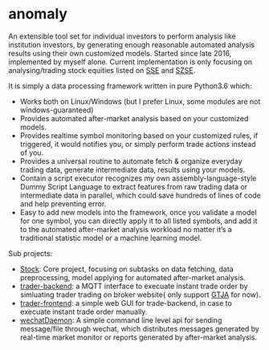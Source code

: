 # anomaly

An extensible tool set for individual investors to perform analysis like institution investors, by generating enough reasonable automated analysis results using their own customized models. Started since late 2016, implemented by myself alone. Current implementation is only focusing on analysing/trading stock equities listed on [SSE](http://english.sse.com.cn/) and [SZSE](http://www.szse.cn/main/en/).

It is simply a data processing framework written in pure Python3.6 which:

* Works both on Linux/Windows (but I prefer Linux, some modules are not windows-guaranteed)
* Provides automated after-market analysis based on your customized models.
* Provides realtime symbol monitoring based on your customized rules, if triggered, it would notifies you, or simply perform trade actions instead of you.
* Provides a universal routine to automate fetch & organize everyday trading data, generate intermediate data, results using your models.
* Contain a script executor recognizes my own assembly-language-style Dummy Script Language to extract features from raw trading data or intermediate data in parallel, which could save hundreds of lines of code and help preventing error.
* Easy to add new models into the framework, once you validate a model for one symbol, you can directly apply it to all listed symbols, and add it to the automated after-market analysis workload no matter it’s a traditional statistic model or a machine learning model.

Sub projects:
* [Stock](https://github.com/zz090923610/stock): Core project, focusing on subtasks on data fetching, data preprocessing, model applying for automated after-market analysis.
* [trader-backend](https://github.com/zz090923610/trader-backend): a MQTT interface to execuate instant trade order by simluating trader trading on broker website( only support [GTJA](http://www.gtja.com/content/gtja_en/index.html) for now).
* [trader-frontend](https://github.com/zz090923610/trader-frontend): a simple web GUI for trade-backend, in case to execuate instant trade order manually. 
* [wechatDaemon](https://github.com/zz090923610/wechatDaemon): A simple command line level api for sending message/file through wechat, which distributes messages generated by real-time market monitor or reports generated by after-market analysis. 
